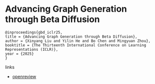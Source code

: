 # Advancing Graph Generation through Beta Diffusion

```
@inproceedings{gbd_iclr25,
title = {Advancing Graph Generation through Beta Diffusion},
author = {Xinyang Liu and Yilin He and Bo Chen and Mingyuan Zhou},
booktitle = {The Thirteenth International Conference on Learning Representations (ICLR)},
year = {2025}
}
```

links
- [openreview](https://openreview.net/forum?id=x1An5a3U9I)
